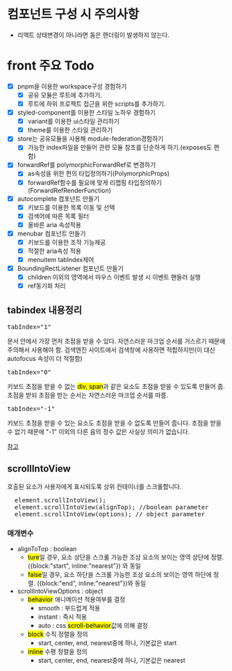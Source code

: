 # 컴포넌트 구성 시 주의사항

- 리액트 상태변경이 아니라면 돔은 랜더링이 발생하지 않는다.

# front 주요 Todo

- [x] pnpm을 이용한 workspace구성 경험하기
  - [x] 공유 모듈은 루트에 추가하기.
  - [x] 루트에 하위 프로젝트 접근을 위한 scripts를 추가하기.
- [x] styled-component를 이용한 스타일 노하우 경험하기
  - [x] variant를 이용한 ui스타일 관리하기
  - [x] theme를 이용한 스타일 관리하기
- [x] store는 공유모듈을 사용해 module-federation경험하기
  - [x] 가능한 index파일을 만들어 관련 모듈 참조를 단순하게 하기.(exposes도 편함)
- [x] forwardRef를 polymorphicForwardRef로 변경하기
  - [x] as속성을 위한 편의 타입정의하기(PolymorphicProps)
  - [x] forwardRef함수를 필요에 맞게 리맵핑 타입정의하기(ForwardRefRenderFunction)
- [x] autocomplete 컴포넌트 만들기
  - [x] 키보드를 이용한 목록 이동 및 선택
  - [x] 검색어에 따른 목록 필터
  - [x] 올바른 aria 속성적용
- [x] menubar 컴포넌트 만들기
  - [x] 키보드를 이용한 조작 기능제공
  - [x] 적절한 aria속성 적용
  - [x] menuitem tabIndex제어
- [x] BoundingRectListener 컴포넌트 만들기
  - [x] children 이외의 영역에서 마우스 이벤트 발생 시 이벤트 핸들러 실행
  - [x] ref동기화 처리

## tabindex 내용정리

<pre>tabIndex="1"</pre>

문서 안에서 가장 먼저 초점을 받을 수 있다. 자연스러운 마크업 순서를 거스르기 때문에 주의해서 사용해야 함. 검색엔진 사이트에서 검색창에 사용하면 적합하지만(이 대신 autofocus 속성이 더 적절함)

<pre>tabIndex="0"</pre>

키보드 초점을 받을 수 없는 <mark>div, span</mark>과 같은 요소도 초점을 받을 수 있도록 만들어 줍. 초점을 받되 초점을 받는 순서는 자연스러운 마크업 순서를 따름.

<pre>tabIndex="-1"</pre>

키보드 초점을 받을 수 있는 요소도 초점을 받을 수 없도록 만들어 줍니다. 초점을 받을 수 없기 때문에 "-1" 이외의 다른 음의 정수 값은 사실상 의미가 없습니다.

[참고](https://naradesign.github.io/tabindex.html)

## scrollIntoView

호출된 요소가 사용자에게 표시되도록 상위 컨테이너를 스크롤합니다.

<pre>
  element.scrollIntoView();
  element.scrollIntoView(alignTop); //boolean parameter
  element.scrollIntoView(options); // object parameter
</pre>

### 매개변수

- alignToTop : boolean
  - <mark>ture</mark>일 경우, 요소 상단을 스크롤 가능한 조상 요소의 보이는 영역 상단에 정렬. ({block:"start", inline:"nearest"}) 와 동일
  - <mark>false</mark>일 경우, 요소 하단을 스크롤 가능한 조상 요소의 보이는 영역 하단에 정렬. ({block:"end", inline:"nearest"})와 동일
- scrollIntoViewOptions : object
  - <mark>behavior</mark> 애니메이션 적용여부를 결정
    - smooth : 부드럽게 적용
    - instant : 즉시 적용
    - auto : css <mark>scroll-behavior</mark>값에 의해 결정
  - <mark>block</mark> 수직 정렬을 정의
    - start, center, end, nearest중에 하나, 기본값은 start
  - <mark>inline</mark> 수평 정렬을 정의
    - start, center, end, nearest중에 하나, 기본값은 nearest
